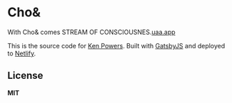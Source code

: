 # Cho&

With Cho& comes STREAM OF CONSCIOUSNES.[uaa.app]

This is the source code for [Ken Powers][web]. Built with [GatsbyJS]
and deployed to [Netlify].

## License

**MIT**

[GatsbyJS]: https://www.gatsbyjs.org/ "GatsbyJS: Blazing-fast static site generator for React"
[Netlify]: https://www.netlify.com/ "Netlify: All-in-one platform for automating modern web projects."
[web]: https://knpw.rs "knpwrs"
[uaa.app]: https://uaa.app "uaa.app"
